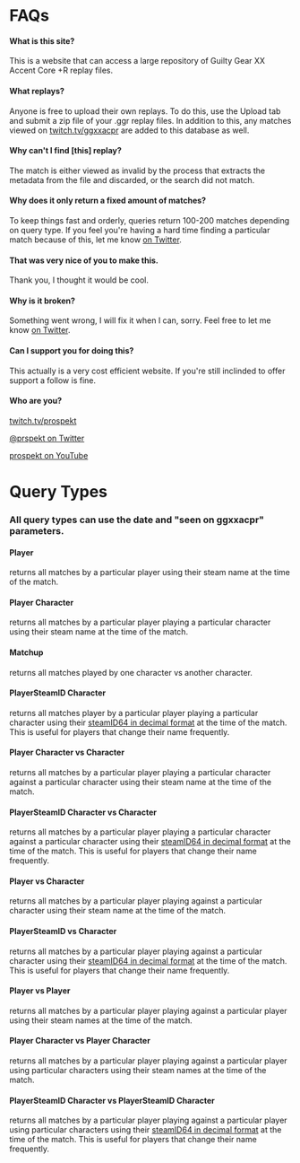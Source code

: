 # FAQs
#### What is this site?
This is a website that can access a large repository of Guilty Gear XX Accent Core +R replay files.

#### What replays?
Anyone is free to upload their own replays. To do this, use the Upload tab and submit a zip file of your .ggr replay files. In addition to this, any matches viewed on [twitch.tv/ggxxacpr](https://twitch.tv/ggxxacpr) are added to this database as well.

#### Why can't I find [this] replay?
The match is either viewed as invalid by the process that extracts the metadata from the file and discarded, or the search did not match.

#### Why does it only return a fixed amount of matches?
To keep things fast and orderly, queries return 100-200 matches depending on query type. If you feel you're having a hard time finding a particular match because of this, let me know [on Twitter](https://twitter.com/prspekt).

#### That was very nice of you to make this.
Thank you, I thought it would be cool.

#### Why is it broken?
Something went wrong, I will fix it when I can, sorry. Feel free to let me know [on Twitter](https://twitter.com/prspekt).

#### Can I support you for doing this?
This actually is a very cost efficient website. If you're still inclinded to offer support a follow is fine.

#### Who are you?
[twitch.tv/prospekt](https://twitch.tv/prospekt)

[@prspekt on Twitter](https://twitter.com/prspekt)

[prospekt on YouTube](https://www.youtube.com/channel/UCCO_DP32pnyS5ZTJZISJGgA)

# Query Types
### All query types can use the date and "seen on ggxxacpr" parameters.

#### Player
returns all matches by a particular player using their steam name at the time of the match.

#### Player Character
returns all matches by a particular player playing a particular character using their steam name at the time of the match.

#### Matchup
returns all matches played by one character vs another character.

#### PlayerSteamID Character
returns all matches player by a particular player playing a particular character using their [steamID64 in decimal format](https://www.steamidfinder.com/) at the time of the match. This is useful for players that change their name frequently.

#### Player Character vs Character
returns all matches by a particular player playing a particular character against a particular character using their steam name at the time of the match.

#### PlayerSteamID Character vs Character
returns all matches by a particular player playing a particular character against a particular character using their [steamID64 in decimal format](https://www.steamidfinder.com/) at the time of the match. This is useful for players that change their name frequently.

#### Player vs Character
returns all matches by a particular player playing against a particular character using their steam name at the time of the match.

#### PlayerSteamID vs Character
returns all matches by a particular player playing against a particular character using their [steamID64 in decimal format](https://www.steamidfinder.com/) at the time of the match. This is useful for players that change their name frequently.

#### Player vs Player
returns all matches by a particular player playing against a particular player using their steam names at the time of the match.

#### Player Character vs Player Character
returns all matches by a particular player playing against a particular player using particular characters using their steam names at the time of the match.

#### PlayerSteamID Character vs PlayerSteamID Character
returns all matches by a particular player playing against a particular player using particular characters using their [steamID64 in decimal format](https://www.steamidfinder.com/) at the time of the match. This is useful for players that change their name frequently.
